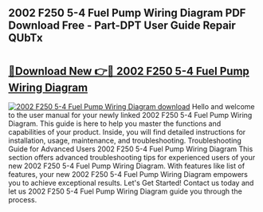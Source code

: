 ## 2002 F250 5-4 Fuel Pump Wiring Diagram PDF Download Free - Part-DPT User Guide Repair QUbTx

# <h2><a href="http://dfszyqg.blite.top/?on=2002+F250+5-4+Fuel+Pump+Wiring+Diagram">🔗Download New 👉🔴 2002 F250 5-4 Fuel Pump Wiring Diagram</a></h2>

[![2002 F250 5-4 Fuel Pump Wiring Diagram download](https://i.imgur.com/lujVjoI.png)](http://dfszyqg.blite.top/?on=2002+F250+5-4+Fuel+Pump+Wiring+Diagram)
Hello and welcome to the user manual for your newly linked 2002 F250 5-4 Fuel Pump Wiring Diagram. This guide is here to help you master the functions and capabilities of your product. Inside, you will find detailed instructions for installation, usage, maintenance, and troubleshooting. Troubleshooting Guide for Advanced Users 2002 F250 5-4 Fuel Pump Wiring Diagram This section offers advanced troubleshooting tips for experienced users of your new 2002 F250 5-4 Fuel Pump Wiring Diagram. With features like list of features, your new 2002 F250 5-4 Fuel Pump Wiring Diagram empowers you to achieve exceptional results. Let's Get Started! Contact us today and let us 2002 F250 5-4 Fuel Pump Wiring Diagram guide you through the process.
